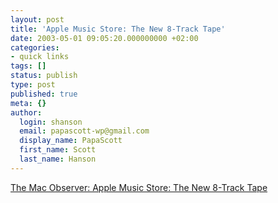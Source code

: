 ```yaml
---
layout: post
title: 'Apple Music Store: The New 8-Track Tape'
date: 2003-05-01 09:05:20.000000000 +02:00
categories:
- quick links
tags: []
status: publish
type: post
published: true
meta: {}
author:
  login: shanson
  email: papascott-wp@gmail.com
  display_name: PapaScott
  first_name: Scott
  last_name: Hanson
---
```

<p><a title="But even an 8-track tape would work on more than 3 tape players" href="http://www.macobserver.com/columns/devilsadvocate/2003/20030430.shtml">The Mac Observer: Apple Music Store: The New 8-Track Tape</a></p>
